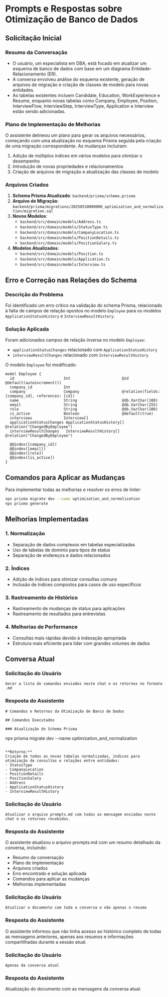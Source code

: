 # Prompts e Respostas sobre Otimização de Banco de Dados

## Solicitação Inicial

### Resumo da Conversação
- O usuário, um especialista em DBA, está focado em atualizar um esquema de banco de dados com base em um diagrama Entidade-Relacionamento (ER).
- A conversa envolveu análise do esquema existente, geração de arquivos de migração e criação de classes de modelo para novas entidades.
- As tabelas existentes incluem Candidate, Education, WorkExperience e Resume, enquanto novas tabelas como Company, Employee, Position, InterviewFlow, InterviewStep, InterviewType, Application e Interview estão sendo adicionadas.

### Plano de Implementação de Melhorias
O assistente delineou um plano para gerar os arquivos necessários, começando com uma atualização no esquema Prisma seguida pela criação de uma migração correspondente. As mudanças incluíram:
1. Adição de múltiplos índices em vários modelos para otimizar o desempenho
2. Introdução de novas propriedades e relacionamentos
3. Criação de arquivos de migração e atualização das classes de modelo

### Arquivos Criados
1. **Schema Prisma Atualizado**: `backend/prisma/schema.prisma`
2. **Arquivo de Migração**: `backend/prisma/migrations/20250510000000_optimization_and_normalization/migration.sql`
3. **Novos Modelos**:
   - `backend/src/domain/models/Address.ts`
   - `backend/src/domain/models/StatusType.ts`
   - `backend/src/domain/models/CompanyLocation.ts`
   - `backend/src/domain/models/PositionDetails.ts`
   - `backend/src/domain/models/PositionSalary.ts`
4. **Modelos Atualizados**:
   - `backend/src/domain/models/Position.ts`
   - `backend/src/domain/models/Application.ts`
   - `backend/src/domain/models/Interview.ts`

## Erro e Correção nas Relações do Schema

### Descrição do Problema
Foi identificado um erro crítico na validação do schema Prisma, relacionado à falta de campos de relação opostos no modelo `Employee` para os modelos `ApplicationStatusHistory` e `InterviewResultHistory`.

### Solução Aplicada
Foram adicionados campos de relação inversa no modelo `Employee`:
- `applicationStatusChanges` relacionado com `ApplicationStatusHistory`
- `interviewResultChanges` relacionado com `InterviewResultHistory`

O modelo `Employee` foi modificado:
```prisma
model Employee {
  id                      Int                       @id @default(autoincrement())
  company_id              Int
  company                 Company                   @relation(fields: [company_id], references: [id])
  name                    String                    @db.VarChar(100)
  email                   String                    @db.VarChar(255)
  role                    String                    @db.VarChar(100)
  is_active               Boolean                   @default(true)
  interviews              Interview[]
  applicationStatusChanges ApplicationStatusHistory[] @relation("ChangedByEmployee")
  interviewResultChanges   InterviewResultHistory[]   @relation("ChangedByEmployee")

  @@index([company_id])
  @@index([email])
  @@index([role])
  @@index([is_active])
}
```

## Comandos para Aplicar as Mudanças
Para implementar todas as melhorias e resolver os erros de linter:
```bash
npx prisma migrate dev --name optimization_and_normalization
npx prisma generate
```

## Melhorias Implementadas

### 1. Normalização
- Separação de dados complexos em tabelas especializadas
- Uso de tabelas de domínio para tipos de status
- Separação de endereços e dados relacionados

### 2. Índices
- Adição de índices para otimizar consultas comuns
- Inclusão de índices compostos para casos de uso específicos

### 3. Rastreamento de Histórico
- Rastreamento de mudanças de status para aplicações
- Rastreamento de resultados para entrevistas

### 4. Melhorias de Performance
- Consultas mais rápidas devido à indexação apropriada
- Estrutura mais eficiente para lidar com grandes volumes de dados

## Conversa Atual

### Solicitação do Usuário
```
Gerar a lista de comandos enviados neste chat e os retornos no formato .md
```

### Resposta do Assistente
```
# Comandos e Retornos da Otimização de Banco de Dados

## Comandos Executados

### Atualização do Schema Prisma
```
npx prisma migrate dev --name optimization_and_normalization
```

**Retorno:**
Criação de todas as novas tabelas normalizadas, índices para otimização de consultas e relações entre entidades:
- StatusType
- CompanyLocation
- PositionDetails
- PositionSalary
- Address
- ApplicationStatusHistory
- InterviewResultHistory
```

### Solicitação do Usuário
```
Atualizar o arquivo prompts.md com todos as mensagem enviadas neste chat e os retornos recebidos.
```

### Resposta do Assistente
O assistente atualizou o arquivo prompts.md com um resumo detalhado da conversa, incluindo:
- Resumo da conversação
- Plano de implementação
- Arquivos criados
- Erro encontrado e solução aplicada
- Comandos para aplicar as mudanças
- Melhorias implementadas

### Solicitação do Usuário
```
Atualizar o documento com toda a conversa e não apenas o resumo
```

### Resposta do Assistente
O assistente informou que não tinha acesso ao histórico completo de todas as mensagens anteriores, apenas aos resumos e informações compartilhadas durante a sessão atual.

### Solicitação do Usuário
```
Apenas da conversa atual
```

### Resposta do Assistente
Atualização do documento com as mensagens da conversa atual.
